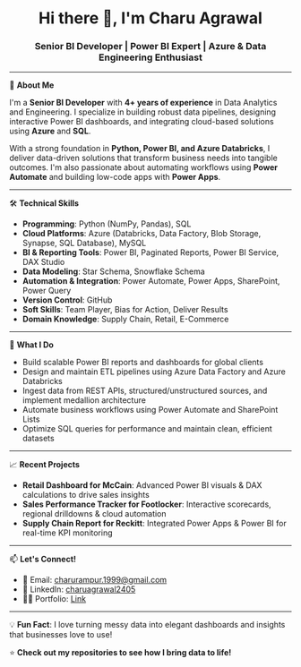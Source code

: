 <h1 align="center">Hi there 👋, I'm Charu Agrawal </h1>
<h3 align="center">Senior BI Developer | Power BI Expert | Azure & Data Engineering Enthusiast</h3>

---

🌟 **About Me**

I'm a **Senior BI Developer** with **4+ years of experience** in Data Analytics and Engineering. I specialize in building robust data pipelines, designing interactive Power BI dashboards, and integrating cloud-based solutions using **Azure** and **SQL**.

With a strong foundation in **Python, Power BI, and Azure Databricks**, I deliver data-driven solutions that transform business needs into tangible outcomes. I'm also passionate about automating workflows using **Power Automate** and building low-code apps with **Power Apps**.

---

🛠️ **Technical Skills**

- **Programming**: Python (NumPy, Pandas), SQL  
- **Cloud Platforms**: Azure (Databricks, Data Factory, Blob Storage, Synapse, SQL Database), MySQL  
- **BI & Reporting Tools**: Power BI, Paginated Reports, Power BI Service, DAX Studio  
- **Data Modeling**: Star Schema, Snowflake Schema  
- **Automation & Integration**: Power Automate, Power Apps, SharePoint, Power Query  
- **Version Control**: GitHub  
- **Soft Skills**: Team Player, Bias for Action, Deliver Results  
- **Domain Knowledge**: Supply Chain, Retail, E-Commerce  

---

🚀 **What I Do**

- Build scalable Power BI reports and dashboards for global clients  
- Design and maintain ETL pipelines using Azure Data Factory and Azure Databricks  
- Ingest data from REST APIs, structured/unstructured sources, and implement medallion architecture  
- Automate business workflows using Power Automate and SharePoint Lists  
- Optimize SQL queries for performance and maintain clean, efficient datasets  

---

📈 **Recent Projects**

- **Retail Dashboard for McCain**: Advanced Power BI visuals & DAX calculations to drive sales insights  
- **Sales Performance Tracker for Footlocker**: Interactive scorecards, regional drilldowns & cloud automation  
- **Supply Chain Report for Reckitt**: Integrated Power Apps & Power BI for real-time KPI monitoring  

---

📫 **Let's Connect!**

- 📧 Email: charurampur.1999@gmail.com
- 💼 LinkedIn: [charuagrawal2405](https://www.linkedin.com/in/charuagrawal2405/)  
- 🧑‍💻 Portfolio: [Link](https://drive.google.com/file/d/1jxhre94UjWWqaZMRXCJ-k8hlYnMNDBko/view)

---

💡 **Fun Fact**: I love turning messy data into elegant dashboards and insights that businesses love to use!

⭐ **Check out my repositories to see how I bring data to life!**
